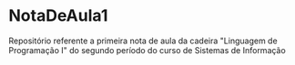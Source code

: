 # NotaDeAula1
Repositório referente a primeira nota de aula da cadeira "Linguagem de Programação I" do segundo período do curso de Sistemas de Informação 

